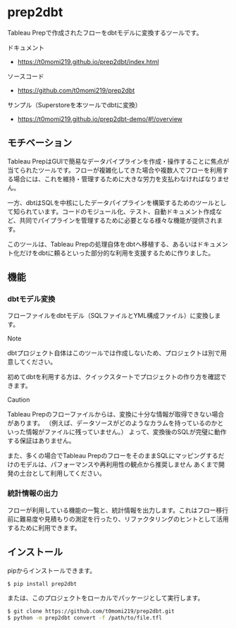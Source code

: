 # prep2dbt

Tableau Prepで作成されたフローをdbtモデルに変換するツールです。

ドキュメント
- https://t0momi219.github.io/prep2dbt/index.html

ソースコード
- https://github.com/t0momi219/prep2dbt

サンプル（Superstoreを本ツールでdbtに変換）
- https://t0momi219.github.io/prep2dbt-demo/#!/overview

## モチベーション

Tableau PrepはGUIで簡易なデータパイプラインを作成・操作することに焦点が当てられたツールです。フローが複雑化してきた場合や複数人でフローを利用する場合には、これを維持・管理するために大きな労力を支払わなければなりません。

一方、dbtはSQLを中核にしたデータパイプラインを構築するためのツールとして知られています。コードのモジュール化、テスト、自動ドキュメント作成など、共同でパイプラインを管理するために必要となる様々な機能が提供されます。

このツールは、Tableau Prepの処理自体をdbtへ移植する、あるいはドキュメント化だけをdbtに頼るといった部分的な利用を支援するために作りました。

## 機能

### dbtモデル変換

フローファイルをdbtモデル（SQLファイルとYML構成ファイル）に変換します。

> [!NOTE]
> 
> dbtプロジェクト自体はこのツールでは作成しないため、プロジェクトは別で用意してください。
> 
> 初めてdbtを利用する方は、クイックスタートでプロジェクトの作り方を確認できます。

> [!caution]
> 
> Tableau Prepのフローファイルからは、変換に十分な情報が取得できない場合があります。
> （例えば、データソースがどのようなカラムを持っているのかといった情報がファイルに残っていません。）
> よって、変換後のSQLが完璧に動作する保証はありません。
> 
> また、多くの場合でTableau PrepのフローをそのままSQLにマッピングするだけのモデルは、パフォーマンスや再利用性の観点から推奨しません
> あくまで開発の土台として利用してください。


### 統計情報の出力

フローが利用している機能の一覧と、統計情報を出力します。これはフロー移行前に難易度や見積もりの測定を行ったり、リファクタリングのヒントとして活用するために利用できます。


## インストール

pipからインストールできます。

```sh
$ pip install prep2dbt
```

または、このプロジェクトをローカルでパッケージとして実行します。

```sh
$ git clone https://github.com/t0momi219/prep2dbt.git
$ python -m prep2dbt convert -f /path/to/file.tfl
```
